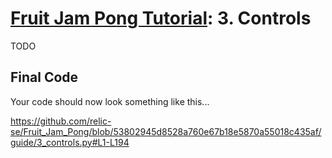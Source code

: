 # [Fruit Jam Pong Tutorial](.#sections): 3. Controls

TODO

## Final Code

Your code should now look something like this...

https://github.com/relic-se/Fruit_Jam_Pong/blob/53802945d8528a760e67b18e5870a55018c435af/guide/3_controls.py#L1-L194
